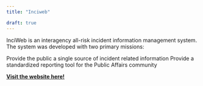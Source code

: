 ```yaml
---
title: "Inciweb"

draft: true
---
```


InciWeb is an interagency all-risk incident information management system. The system was developed with two primary missions:

Provide the public a single source of incident related information
Provide a standardized reporting tool for the Public Affairs community

[**Visit the website here!**](https://inciweb.wildfire.gov/)





